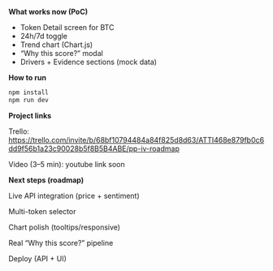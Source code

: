 **What works now (PoC)**
- Token Detail screen for BTC
- 24h/7d toggle
- Trend chart (Chart.js)
- “Why this score?” modal
- Drivers + Evidence sections (mock data)

**How to run**
```bash
npm install
npm run dev
```
**Project links**

Trello: https://trello.com/invite/b/68bf10794484a84f825d8d63/ATTI468e879fb0c6dd9f56b1a23c90028b5f8B5B4ABE/pp-iv-roadmap

Video (3–5 min): youtube link soon

**Next steps (roadmap)**

Live API integration (price + sentiment)

Multi-token selector

Chart polish (tooltips/responsive)

Real “Why this score?” pipeline

Deploy (API + UI)
